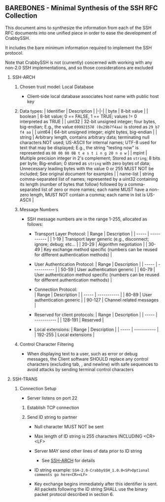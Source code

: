 ## BAREBONES - Minimal Synthesis of the SSH RFC Collection
This document aims to synthesize the information from each of the SSH RFC documents into one unified piece in order to ease the development of CrabbySSH.

It includes the bare minimum information required to implement the SSH protocol.

Note that CrabbySSH is not (currently) concerned with working with any
non-2.0 SSH implementations, and so those considerations are excluded

1. SSH-ARCH
    1. Chosen trust model: Local Database
        * Client-side local database associates host name with public host key
    
    2. Data types:
        | Identifier | Description |
        |-|-|
        | byte | 8-bit value |
        | boolean | 8-bit value; 0 == FALSE, 1 == TRUE; values != 0 interpreted as TRUE |
        | uint32 | 32-bit unsigned integer; four bytes, big-endian; E.g., the value `699921578 (0x29b7f4aa)` is stored as `29 b7 f4 aa` |
        | uint64 | 64-bit unsigned integer; eight bytes, big-endian |
        | string | Arbitrary length, contains arbitrary data; terminating null characters NOT used; US-ASCII for internal names; UTF-8 used for text that may be displayed; E.g., the string "testing now" is represented as `00 00 00 0B t e s t i n g 20 n o w` |
        | mpint | Multiple precision integer in 2's complement; Stored as `string`; 8 bits per byte; Big-endian; 0 stored as `string` with zero bytes of data; Unnecessary leading bytes with the value 0 or 255 MUST NOT be included; See original document for examples |
        | name-list | string comma-separated list of names; represented by a uint32 containing its length (number of bytes that follow) followed by a comma-separated list of zero or more names; each name MUST have a non-zero length, MUST NOT contain a comma; each name in list is US-ASCII |
    
    3. Message Numbers
        * SSH message numbers are in the range 1-255, allocated as follows:
            * Transport Layer Protocol:
                | Range | Description |
                | ----- | ----------- |
                | 1-19  | Transport layer generic (e.g., disconnect; ignore; debug; etc... |
                | 20-29 | Algorithm negotiation |
                | 30-49 | Key exchange method specific (numbers can be reused for different authentication methods) |
                
            * User Authentication Protocol:
                | Range | Description |
                | ----- | ----------- |
                | 50-59 | User authentication generic |
                | 60-79 | User authentication method specific (numbers can be reused for different authentication methods) |
                
            * Connection Protocol:   
                | Range | Description |
                | ----- | ----------- |
                | 80-89 | User authentication generic |
                | 90-127 | Channel related messages |
            
            * Reserved for client protocols:
                | Range | Description |
                | ----- | ----------- |
                | 128-191 | Reserved |
            * Local extensions:
                | Range | Description |
                | ----- | ----------- |
                | 192-255 | Local extensions |

    4. Control Character Filtering
        * When displaying text to a user, such as error or debug messages, the Client software SHOULD replace any control characters (excluding tab, <CR>, and newline) with safe sequences to avoid attacks by sending terminal control characters

2. SSH-TRANS
    1. Connection Setup
        * Server listens on port 22
        
        1. Establish TCP connection
        
        2. Send ID string to partner
            * Null character MUST NOT be sent
            
            * Max length of ID string is 255 characters INCLUDING \<CR>\<LF>
            
            * Server MAY send other lines of data prior to ID string
                * See [SSH-ARCH](./SSH-ARCH.md) for details
            
            * ID string example:
                `SSH-2.0-CrabbySSH_1.0.0<SP>Optional comments go here<CR><LF>`

            * Key exchange begins immediately after this identifier is sent.
            All packets following the ID string SHALL use the binary packet 
            protocol described in section 6.

    
